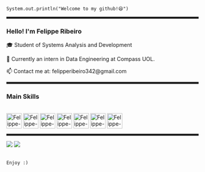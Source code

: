 

  `System.out.println("Welcome to my github!😆")`

<hr style="border: 2px solid;">




### Hello! I'm Felippe Ribeiro

<p>🎓 Student of Systems Analysis and Development</p>
<p>📙 Currently an intern in Data Engineering at Compass UOL.</p>
<p>📫 Contact me at: felipperibeiro342@gmail.com</p>

<hr style="border: 2px solid;">

### Main Skills

<div style="display: inline_block"><br>
  <img align="center" alt="Felippe-Js" height="40" width="40" src="https://skillicons.dev/icons?i=javascript">
  <img align="center" alt="Felippe-Ts" height="40" width="40" src="https://skillicons.dev/icons?i=typescript">
  <img align="center" alt="Felippe-HTML" height="40" width="40" src="https://skillicons.dev/icons?i=html">
  <img align="center" alt="Felippe-CSS" height="40" width="40" src="https://skillicons.dev/icons?i=css">
  <img align="center" alt="Felippe-Java" height="40" width="40" src="https://skillicons.dev/icons?i=java">
  <img align="center" alt="Felippe-PHP" height="40" width="40" src="https://skillicons.dev/icons?i=php">
  <img align="center" alt="Felippe-MySQL" height="40" width="40" src="https://skillicons.dev/icons?i=mysql">
</div>

<hr style="border: 2px solid;">

<div> 
  <a href="https://www.instagram.com/ri.beiroo/" target="_blank"><img src="https://img.shields.io/badge/-Instagram-%23E4405F?style=for-the-badge&logo=instagram&logoColor=white" target="_blank"></a>
  <a href="https://www.linkedin.com/in/felippe-ribeiro-8b9894255/" target="_blank"><img src="https://img.shields.io/badge/-LinkedIn-%230077B5?style=for-the-badge&logo=linkedin&logoColor=white" target="_blank"></a> 
</div>

<br>

`Enjoy :)`

</div>
